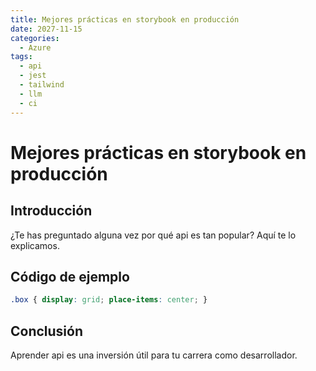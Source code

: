 ```yaml
---
title: Mejores prácticas en storybook en producción
date: 2027-11-15
categories:
  - Azure
tags:
  - api
  - jest
  - tailwind
  - llm
  - ci
---
```


# Mejores prácticas en storybook en producción

## Introducción

¿Te has preguntado alguna vez por qué api es tan popular? Aquí te lo explicamos.

## Código de ejemplo

```css
.box { display: grid; place-items: center; }
```

## Conclusión

Aprender api es una inversión útil para tu carrera como desarrollador.